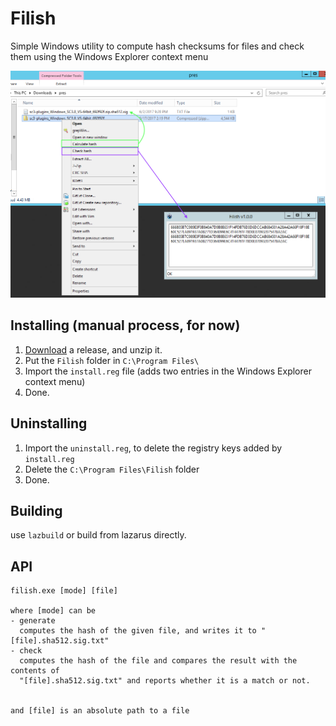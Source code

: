# Filish
Simple Windows utility to compute hash checksums for files and check them using
the Windows Explorer context menu

![Image of Filish](https://raw.githubusercontent.com/roobie/Filish/master/assets/filish.PNG)


## Installing (manual process, for now)

1. [Download](https://github.com/roobie/Filish/releases) a release, and unzip it.
2. Put the `Filish` folder in `C:\Program Files\`
3. Import the `install.reg` file (adds two entries in the Windows Explorer
   context menu)
4. Done.

## Uninstalling

1. Import the `uninstall.reg`, to delete the registry keys added by `install.reg`
2. Delete the `C:\Program Files\Filish` folder
3. Done.


## Building

use `lazbuild` or build from lazarus directly.


## API

```
filish.exe [mode] [file]

where [mode] can be
- generate
  computes the hash of the given file, and writes it to "[file].sha512.sig.txt"
- check
  computes the hash of the file and compares the result with the contents of
  "[file].sha512.sig.txt" and reports whether it is a match or not.


and [file] is an absolute path to a file
```